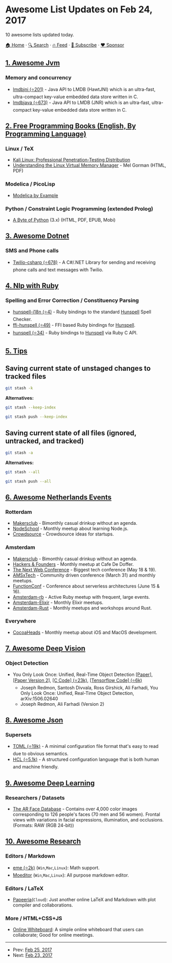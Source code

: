 # Awesome List Updates on Feb 24, 2017

10 awesome lists updated today.

[🏠 Home](/README.md) · [🔍 Search](https://www.trackawesomelist.com/search/) · [🔥 Feed](https://www.trackawesomelist.com/rss.xml) · [📮 Subscribe](https://trackawesomelist.us17.list-manage.com/subscribe?u=d2f0117aa829c83a63ec63c2f&id=36a103854c) · [❤️  Sponsor](https://github.com/sponsors/theowenyoung)



## [1. Awesome Jvm](/content/deephacks/awesome-jvm/README.md)

### Memory and concurrency

*   [lmdbjni (⭐201)](https://github.com/deephacks/lmdbjni) - Java API to LMDB (HawtJNI) which is an ultra-fast, ultra-compact key-value embedded data store written in C.
*   [lmdbjava (⭐673)](https://github.com/lmdbjava/lmdbjava) - Java API to LMDB (JNR) which is an ultra-fast, ultra-compact key-value embedded data store written in C.

## [2. Free Programming Books (English, By Programming Language)](/content/EbookFoundation/free-programming-books/README.md)

### Linux / TeX

*   [Kali Linux: Professional Penetration-Testing Distribution](http://docs.kali.org)
*   [Understanding the Linux Virtual Memory Manager](https://www.kernel.org/doc/gorman/) - Mel Gorman (HTML, PDF)

### Modelica / PicoLisp

*   [Modelica by Example](http://book.xogeny.com)

### Python / Constraint Logic Programming (extended Prolog)

*   [A Byte of Python](https://python.swaroopch.com) (3.x) (HTML, PDF, EPUB, Mobi)

## [3. Awesome Dotnet](/content/quozd/awesome-dotnet/README.md)

### SMS and Phone calls

*   [Twilio-csharp (⭐678)](https://github.com/twilio/twilio-csharp) - A C#/.NET Library for sending and receiving phone calls and text messages with Twilio.

## [4. Nlp with Ruby](/content/arbox/nlp-with-ruby/README.md)

### Spelling and Error Correction / Constituency Parsing

*   [hunspell-i18n (⭐4)](https://github.com/romanbsd/hunspell) -
    Ruby bindings to the standard [Hunspell](https://hunspell.github.io/) Spell Checker.
*   [ffi-hunspell (⭐49)](https://github.com/postmodern/ffi-hunspell) -
    FFI based Ruby bindings for [Hunspell](https://hunspell.github.io/).
*   [hunspell (⭐34)](https://github.com/segabor/Hunspell) -
    Ruby bindings to [Hunspell](https://hunspell.github.io/) via Ruby C API.

## [5. Tips](/content/git-tips/tips/README.md)

## Saving current state of unstaged changes to tracked files

```sh
git stash -k
```

**Alternatives:**

```sh
git stash --keep-index
```

```sh
git stash push --keep-index
```
## Saving current state of all files (ignored, untracked, and tracked)

```sh
git stash -a
```

**Alternatives:**

```sh
git stash --all
```

```sh
git stash push --all
```

## [6. Awesome Netherlands Events](/content/awkward/awesome-netherlands-events/README.md)

### Rotterdam

*   [Makersclub](http://makersclubrdam.com/) - Bimonthly casual drinkup without an agenda.
*   [NodeSchool](http://www.meetup.com/nodeschool-rotterdam/) - Monthly meetup about learning Node.js.
*   [Crowdsource](http://rdamsenieuwe.nl/thema/crowd-force) - Crowdsource ideas for startups.

### Amsterdam

*   [Makersclub](http://makersclubams.com/) - Bimonthly casual drinkup without an agenda.
*   [Hackers & Founders](https://www.meetup.com/Hackers-and-Founders-Amsterdam-NL/) - Monthly meetup at Cafe De Doffer.
*   [The Next Web Conference](https://thenextweb.com/conference) - Biggest tech conference (May 18 & 19).
*   [AMSxTech](http://amsxtech.com/) - Community driven conference (March 31) and monthly meetups.
*   [FunctionConf](https://functionconf.io/) - Conference about serverless architectures (June 15 & 16).
*   [Amsterdam-rb](https://www.meetup.com/amsterdam-rb/) - Active Ruby meetup with frequent, large events.
*   [Amsterdam-Elixir](https://www.meetup.com/Amsterdam-Elixir) - Monthly Elixir meetups.
*   [Amsterdam-Rust](https://www.meetup.com/Rust-Amsterdam) - Monthly meetups and workshops around Rust.

### Everywhere

*   [CocoaHeads](https://www.meetup.com/CocoaHeadsNL/) - Monthly meetup about iOS and MacOS development.

## [7. Awesome Deep Vision](/content/kjw0612/awesome-deep-vision/README.md)

### Object Detection

*   You Only Look Once: Unified, Real-Time Object Detection [\[Paper\]](http://arxiv.org/abs/1506.02640), [\[Paper Version 2\]](https://arxiv.org/abs/1612.08242), [\[C Code\] (⭐23k)](https://github.com/pjreddie/darknet), [\[Tensorflow Code\] (⭐6k)](https://github.com/thtrieu/darkflow)
    *   Joseph Redmon, Santosh Divvala, Ross Girshick, Ali Farhadi, You Only Look Once: Unified, Real-Time Object Detection, arXiv:1506.02640
    *   Joseph Redmon, Ali Farhadi (Version 2)

## [8. Awesome Json](/content/burningtree/awesome-json/README.md)

### Supersets

*   [TOML (⭐19k)](https://github.com/toml-lang/toml) - A minimal configuration file format that's easy to read due to obvious semantics.
*   [HCL (⭐5.1k)](https://github.com/hashicorp/hcl) - A structured configuration language that is both human and machine friendly.

## [9. Awesome Deep Learning](/content/ChristosChristofidis/awesome-deep-learning/README.md)

### Researchers / Datasets

*   [The AR Face Database](http://www2.ece.ohio-state.edu/\~aleix/ARdatabase.html) - Contains over 4,000 color images corresponding to 126 people's faces (70 men and 56 women). Frontal views with variations in facial expressions, illumination, and occlusions. (Formats: RAW (RGB 24-bit))

## [10. Awesome Research](/content/emptymalei/awesome-research/README.md)

### Editors / Markdown

*   [eme (⭐2k)](https://github.com/egoist/eme) (`Win`,`Mac`,`Linux`): Math support.
*   [Moeditor](https://moeditor.org/) (`Win`,`Mac`,`Linux`): All purpose markdown editor.

### Editors / LaTeX

*   [Papeeria](https://www.papeeria.com)(`Cloud`): Just another online LaTeX and Markdown with plot compiler and collaborations.

### More / HTML+CSS+JS

*   [Online Whiteboard](https://awwapp.com): A simple online whiteboard that users can collaborate; Good for online meetings.

---

- Prev: [Feb 25, 2017](/content/2017/02/25/README.md)
- Next: [Feb 23, 2017](/content/2017/02/23/README.md)
